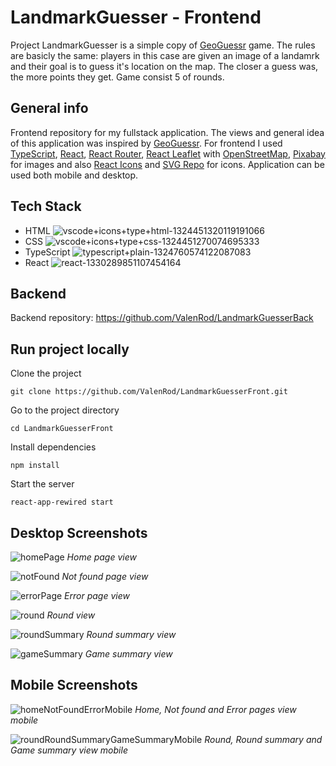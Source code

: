 # LandmarkGuesser - Frontend
Project LandmarkGuesser is a simple copy of [GeoGuessr](https://www.geoguessr.com/) game. The rules are basicly the same: players in this case are given an image of a landamrk and their goal is to guess it's location on the map. The closer a guess was, the more points they get. Game consist 5 of rounds.


## General info
Frontend repository for my fullstack application. The views and general idea of this application was inspired by [GeoGuessr](https://www.geoguessr.com/). For frontend I used [TypeScript](https://www.npmjs.com/package/typescript), [React](https://react.dev/), [React Router](https://www.npmjs.com/package/react-router-dom), [React Leaflet](https://www.npmjs.com/package/react-leaflet) with [OpenStreetMap](https://www.openstreetmap.org/), [Pixabay](https://pixabay.com/) for images and also [React Icons](https://www.npmjs.com/package/react-icons) and [SVG Repo](https://www.svgrepo.com/) for icons. Application can be used both mobile and desktop.

## Tech Stack
  - HTML ![vscode+icons+type+html-1324451320119191066](https://user-images.githubusercontent.com/106924762/230979593-d2fd52a3-0a60-450f-8ecc-2e2c642c67f3.png)
  - CSS ![vscode+icons+type+css-1324451270074695333](https://user-images.githubusercontent.com/106924762/230979832-429526c1-0f4d-47f1-ac6e-0564fd34e049.png)
  - TypeScript ![typescript+plain-1324760574122087083](https://user-images.githubusercontent.com/106924762/230974597-96a4e1ea-a06e-43f8-85df-c12ba25fbd74.png)
  - React ![react-1330289851107454164](https://user-images.githubusercontent.com/106924762/230975204-56fa436c-2cc2-4abb-be52-8adaf98be477.png)
 
## Backend
Backend repository: https://github.com/ValenRod/LandmarkGuesserBack

## Run project locally
Clone the project

    git clone https://github.com/ValenRod/LandmarkGuesserFront.git
    
Go to the project directory

    cd LandmarkGuesserFront

Install dependencies

    npm install

Start the server

    react-app-rewired start
  
## Desktop Screenshots
![homePage](https://user-images.githubusercontent.com/106924762/230956642-412e7a56-da00-4162-b3ee-7622f455fcc4.jpg)
*Home page view*

![notFound](https://user-images.githubusercontent.com/106924762/230991352-573e3594-c1b4-4c36-8cc4-8f7a23e7ff7e.jpg)
*Not found page view*

![errorPage](https://user-images.githubusercontent.com/106924762/230991378-d8763611-73de-4423-aaf4-4c20a6124833.jpg)
*Error page view*

![round](https://user-images.githubusercontent.com/106924762/230962283-87c32766-14e5-476c-9e05-f2d77870d1bf.jpg)
*Round view*

![roundSummary](https://user-images.githubusercontent.com/106924762/230963122-4b17ad03-3367-492a-9d9e-6ade9359c70d.jpg)
*Round summary view*

![gameSummary](https://user-images.githubusercontent.com/106924762/230964211-d9bbd424-4992-4b8a-9245-b7863c2fb91d.jpg)
*Game summary view*

## Mobile Screenshots
![homeNotFoundErrorMobile](https://user-images.githubusercontent.com/106924762/230991565-4ee34930-4c0a-4149-acf2-6e162d5e6eab.jpg)
*Home, Not found and Error pages view mobile* 

 ![roundRoundSummaryGameSummaryMobile](https://user-images.githubusercontent.com/106924762/230991828-babd6c86-fc83-42b3-a1e2-528cfef3c61c.jpg)
*Round, Round summary and Game summary view mobile*
